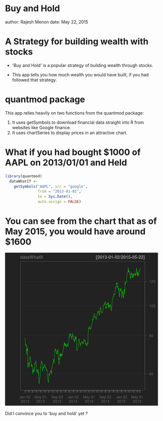 Buy and Hold
========================================================
author: Rajesh Menon
date: May 22, 2015

A Strategy for building wealth with stocks
========================================================

 - 'Buy and Hold' is a popular strategy of building wealth through stocks.

 - This app tells you how much wealth you would have built, if you had followed that strategy.

quantmod package
========================================================

This app relies heavily on two functions from the quantmod package:

1. It uses getSymbols to download financial data straight into R from websites like Google finance.
2. It uses chartSeries to display prices in an attractive chart.

What if you had bought $1000 of AAPL on 2013/01/01 and Held
========================================================


```r
library(quantmod)
  dataWhatIf <- 
    getSymbols("AAPL", src = "google", 
               from = "2013-01-01",
               to = Sys.Date(),
               auto.assign = FALSE)
```

You can see from the chart that as of May 2015, you would have around $1600
========================================================

![plot of chunk unnamed-chunk-2](buyAndHold-figure/unnamed-chunk-2-1.png) 

Did I convince you to 'buy and hold' yet ?
